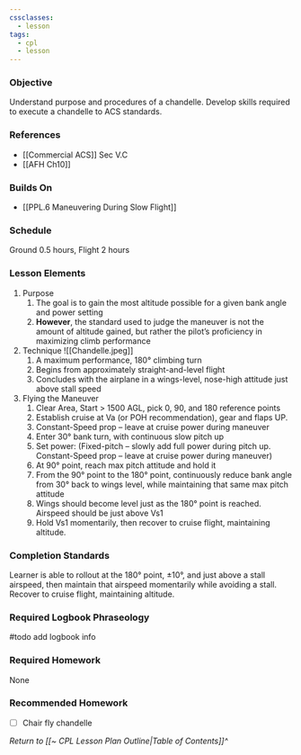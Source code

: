 ```yaml
---
cssclasses:
  - lesson
tags:
  - cpl
  - lesson
---
```

### Objective
Understand purpose and procedures of a chandelle. Develop skills required to execute a chandelle to ACS standards.

### References
- [[Commercial ACS]] Sec V.C
- [[AFH Ch10]]

### Builds On
- [[PPL.6 Maneuvering During Slow Flight]]

### Schedule
Ground 0.5 hours, Flight 2 hours

### Lesson Elements
1. Purpose
	1. The goal is to gain the most altitude possible for a given bank angle and power setting
	2. **However**, the standard used to judge the maneuver is not the amount of altitude gained, but rather the pilot’s proficiency in maximizing climb performance
2. Technique ![[Chandelle.jpeg]]
	1. A maximum performance, 180° climbing turn
	2. Begins from approximately straight-and-level flight 
	3. Concludes with the airplane in a wings-level, nose-high attitude just above stall speed
3. Flying the Maneuver
	1. Clear Area, Start > 1500 AGL, pick 0, 90, and 180 reference points
	2. Establish cruise at Va (or POH recommendation), gear and flaps UP.
	3. Constant-Speed prop – leave at cruise power during maneuver
	4. Enter 30° bank turn, with continuous slow pitch up
	5. Set power: (Fixed-pitch – slowly add full power during pitch up. Constant-Speed prop – leave at cruise power during maneuver)
	6. At 90° point, reach max pitch attitude and hold it
	7. From the 90° point to the 180° point, continuously reduce bank angle from 30° back to wings level, while maintaining that same max pitch attitude
	8. Wings should become level just as the 180° point is reached.  Airspeed should be just above Vs1
	9. Hold Vs1 momentarily, then recover to cruise flight, maintaining altitude.

### Completion Standards
Learner is able to rollout at the 180° point, ±10°, and just above a stall airspeed, then maintain that airspeed momentarily while avoiding a stall. Recover to cruise flight, maintaining altitude.

### Required Logbook Phraseology
#todo add logbook info

### Required Homework
None

### Recommended Homework
- [ ] Chair fly chandelle

*Return to [[~ CPL Lesson Plan Outline|Table of Contents]]^*